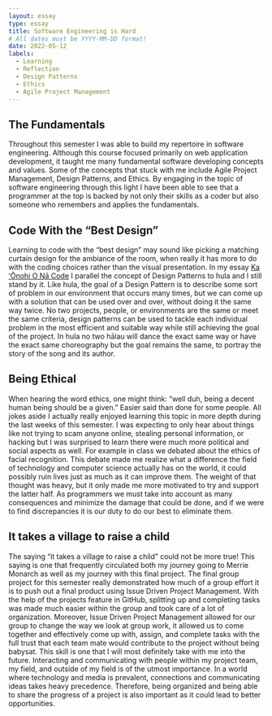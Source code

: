 ```yaml
---
layout: essay
type: essay
title: Software Engineering is Hard
# All dates must be YYYY-MM-DD format!
date: 2022-05-12
labels:
  - Learning
  - Reflection
  - Design Patterns
  - Ethics
  - Agile Project Management
---
```


## The Fundamentals 


Throughout this semester I was able to build my repertoire in software engineering. Although this course focused primarily on web application development, it taught me many fundamental software developing concepts and values. Some of the concepts that stuck with me include Agile Project Management, Design Patterns, and Ethics. By engaging in the topic of software engineering through this light I have been able to see that a programmer at the top is backed by not only their skills as a coder but also someone who remembers and applies the fundamentals. 

## Code With the “Best Design” 
Learning to code with the “best design” may sound like picking a matching curtain design for the ambiance of the room, when really it has more to do with the coding choices rather than the visual presentation. In my essay [Ka ʻŌnohi O Nā Code](https://mahi3crab.github.io/essays/Ka-Onohi-O-Na-Code.html) I parallel the concept of Design Patterns to hula and I still stand by it. Like hula, the goal of a Design Pattern is to describe some sort of problem in our environment that occurs many times, but we can come up with a solution that can be used over and over, without doing it the same way twice. No two projects, people, or environments are the same or meet the same criteria, design patterns can be used to tackle each individual problem in the most efficient and suitable way while still achieving the goal of the project. In hula no two hālau will dance the exact same way or have the exact same choreography but the goal remains the same, to portray the story of the song and its author. 

## Being Ethical
When hearing the word ethics, one might think: “well duh, being a decent human being should be a given.” Easier said than done for  some people. All jokes aside I actually really enjoyed learning this topic in more depth during the last weeks of this semester. I was expecting to only hear about things like not trying to scam anyone online, stealing personal information, or hacking but I was surprised to learn there were much more political and social aspects as well. For example in class we debated about the ethics of facial recognition. This debate made me realize what a difference the field of technology and computer science actually has on the world, it could possibly ruin lives just as much as it can improve them. The weight of that thought was heavy, but it only made me more motivated to try and support the latter half. As programmers we must take into account as many consequences and minimize the damage that could be done, and if we were to find discrepancies it is our duty to do our best to eliminate them. 

## It takes a village to raise a child
The saying “it takes a village to raise a child” could not be more true! This saying is one that frequently circulated both my journey going to Merrie Monarch as well as my journey with this final project. The final group project for this semester really demonstrated how much of a group effort it is to push out a final product using Issue Driven Project Management. With the help of the projects feature in GitHub, splitting up and completing tasks was made much easier within the group and took care of a lot of organization. Moreover, Issue Driven Project Management allowed for our group to change the way we look at group work, it allowed us to come together and effectively come up with, assign, and complete tasks with the full trust that each team mate would contribute to the project without being babysat.  This skill is one that I will most definitely take with me into the future. Interacting and communicating with people within my project team, my field, and outside of my field is of the utmost importance. In a world where technology and media is prevalent, connections and communicating ideas takes heavy precedence. Therefore, being organized and being able to share the progress of a project is also important as it could lead to better opportunities. 




